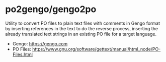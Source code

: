# po2gengo/gengo2po
Utility to convert PO files to plain text files with comments in Gengo format by inserting references in the text to do the reverse process, inserting the already translated text strings in an existing PO file for a target language.

- Gengo: https://gengo.com
- PO Files: https://www.gnu.org/software/gettext/manual/html_node/PO-Files.html
